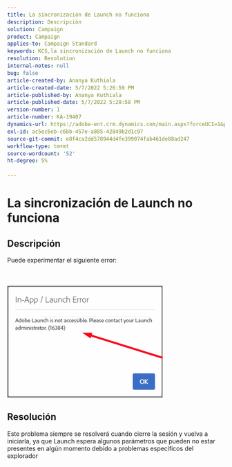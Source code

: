 ```yaml
---
title: La sincronización de Launch no funciona
description: Descripción
solution: Campaign
product: Campaign
applies-to: Campaign Standard
keywords: KCS,la sincronización de Launch no funciona
resolution: Resolution
internal-notes: null
bug: false
article-created-by: Ananya Kuthiala
article-created-date: 5/7/2022 5:26:59 PM
article-published-by: Ananya Kuthiala
article-published-date: 5/7/2022 5:28:58 PM
version-number: 1
article-number: KA-19407
dynamics-url: https://adobe-ent.crm.dynamics.com/main.aspx?forceUCI=1&pagetype=entityrecord&etn=knowledgearticle&id=9d4b1ce5-2ace-ec11-a7b5-0022480a8e40
exl-id: ac5ec6eb-c6bb-457e-a805-42849b2d1c97
source-git-commit: e8f4ca2dd578944d4fe399074fab461de88ad247
workflow-type: tm+mt
source-wordcount: '52'
ht-degree: 5%

---
```


# La sincronización de Launch no funciona

## Descripción

Puede experimentar el siguiente error:<br><br> <br><br>![](assets/___92bfb324-2bce-ec11-a7b5-0022480a8e40___.png)

## Resolución


Este problema siempre se resolverá cuando cierre la sesión y vuelva a iniciarla, ya que Launch espera algunos parámetros que pueden no estar presentes en algún momento debido a problemas específicos del explorador
